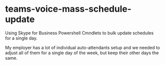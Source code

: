 # teams-voice-mass-schedule-update
Using Skype for Business Powershell Cmndlets to bulk update schedules for a single day.

My employer has a lot of individual auto-attendants setup and we needed to adjust all of them for a single day of the week,  but keep their other days the same. 
